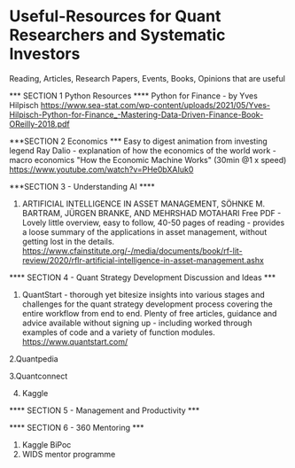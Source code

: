 # Useful-Resources for Quant Researchers and Systematic Investors
Reading, Articles, Research Papers, Events, Books, Opinions that are useful


*** SECTION 1 Python Resources  ****
Python for Finance - by Yves Hilpisch
https://www.sea-stat.com/wp-content/uploads/2021/05/Yves-Hilpisch-Python-for-Finance_-Mastering-Data-Driven-Finance-Book-OReilly-2018.pdf


***SECTION 2 Economics ***
Easy to digest animation from investing legend Ray Dalio - explanation of how the economics of the world work - macro economics 
"How the Economic Machine Works" (30min @1 x speed)
https://www.youtube.com/watch?v=PHe0bXAIuk0



***SECTION 3 - Understanding AI ****
1. ARTIFICIAL INTELLIGENCE IN ASSET MANAGEMENT, SÖHNKE M. BARTRAM, JÜRGEN BRANKE, AND MEHRSHAD MOTAHARI
Free PDF - Lovely little overview, easy to follow, 40-50 pages of reading - provides a loose summary of the applications in asset management, without getting lost in the details.
https://www.cfainstitute.org/-/media/documents/book/rf-lit-review/2020/rflr-artificial-intelligence-in-asset-management.ashx





**** SECTION 4 - Quant Strategy Development Discussion and Ideas ***
1. QuantStart - thorough yet bitesize insights into various stages and challenges for the quant strategy development process covering the entire workflow from end to end.  Plenty of free articles, guidance and advice available without signing up - including worked through examples of code and a variety of function modules. 
https://www.quantstart.com/

2.Quantpedia

3.Quantconnect

4. Kaggle

**** SECTION 5 - Management and Productivity ***

**** SECTION 6 - 360 Mentoring  ***
1. Kaggle BiPoc
2. WIDS mentor programme

